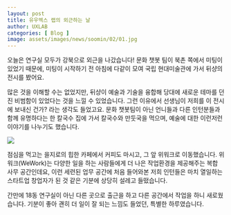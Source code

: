 ```yaml
---
layout: post
title: 유우엑스 랩의 외근하는 날
author: UXLAB 
categories: [ Blog ]
image: assets/images/news/soomin/02/01.jpg
---
```


오늘은 연구실 모두가 강북으로 외근을 나갔습니다! 문화 챗봇 팀이 북촌 쪽에서 미팅이 있었기 때문에, 미팅이 시작하기 전 아침에 다같이 모여 국립 현대미술관에 가서 뒤샹의 전시를 봤어요. 

많은 것을 이해할 수는 없었지만, 뒤샹이 예술과 기술을 융합해 당대에 새로운 테마를 던진 비범함이 있었다는 것을 느낄 수 있었습니다. 그런 이유에서 선생님이 저희를 이 전시에 보내신 건가? 라는 생각도 들었고요. 문화 챗봇팀이 아닌 언니들과 다른 인턴분들과 함께 유명하다는 한 칼국수 집에 가서 칼국수와 만둣국을 먹으며, 예술에 대한 이런저런 이야기를 나누기도 했습니다.

<img src="{{site.baseurl}}/assets/images/news/soomin/02/02.jpg">

점심을 먹고는 을지로의 힙한 카페에서 커피도 마시고, 그 앞 위워크로 이동했습니다. 위워크(WeWork)는 다양한 일을 하는 사람들에게 더 나은 작업환경을 제공해주는 복합 사무 공간인데요, 이런 세련된 업무 공간에 처음 들어와본 저희 인턴들은 마치 열일하는 스타트업 창업자가 된 것 같은 기분에 상당히 설레고 들떴습니다. 

간만에 18동 연구실이 아닌 다른 곳으로 출근을 하고 다른 공간에서 작업을 하니 새로웠습니다. 기분이 좋아 괜히 더 일이 잘 되는 느낌도 들었던, 특별한 하루였습니다. 
